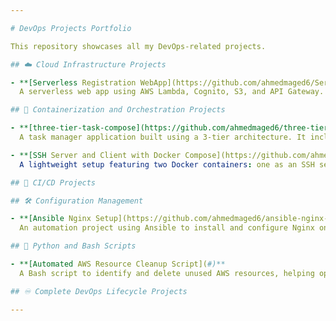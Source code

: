 ```yaml
---

# DevOps Projects Portfolio

This repository showcases all my DevOps-related projects.

## ☁️ Cloud Infrastructure Projects

- **[Serverless Registration WebApp](https://github.com/ahmedmaged6/Serverless-Registration-Project)**  
  A serverless web app using AWS Lambda, Cognito, S3, and API Gateway. Fully deployed with Terraform for user registration, login, and profile management.

## 🐳 Containerization and Orchestration Projects

- **[three-tier-task-compose](https://github.com/ahmedmaged6/three-tier-task-compose)**  
  A task manager application built using a 3-tier architecture. It includes a Flask backend, PostgreSQL database, and an NGINX-powered frontend. All components are containerized and managed with Docker Compose.  

- **[SSH Server and Client with Docker Compose](https://github.com/ahmedmaged6/openssh-containers)**  
  A lightweight setup featuring two Docker containers: one as an SSH server and the other as an SSH client, built and managed with Docker Compose.

## 🚀 CI/CD Projects

## 🛠️ Configuration Management

- **[Ansible Nginx Setup](https://github.com/ahmedmaged6/ansible-nginx-setup)**  
  An automation project using Ansible to install and configure Nginx on a Linux server. This playbook customizes the server configuration with Jinja2 templates, applies IP-based access restrictions, and ensures the service is running and accessible through a welcome page.

## 🐍 Python and Bash Scripts

- **[Automated AWS Resource Cleanup Script](#)**  
  A Bash script to identify and delete unused AWS resources, helping optimize cloud costs.

## ♾️ Complete DevOps Lifecycle Projects

---
```

